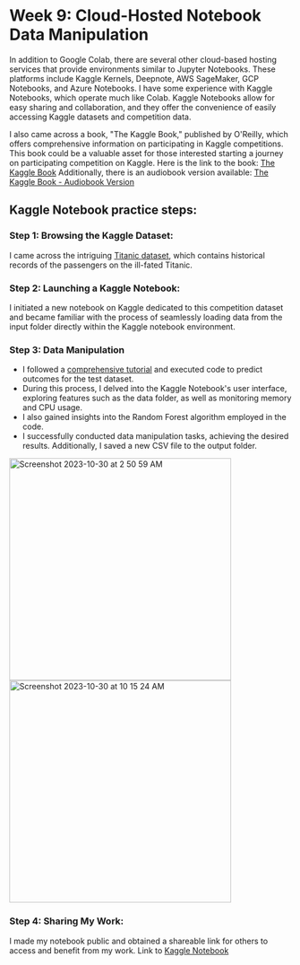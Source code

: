 # Week 9: Cloud-Hosted Notebook Data Manipulation

In addition to Google Colab, there are several other cloud-based hosting services that provide environments similar to Jupyter Notebooks. These platforms include Kaggle Kernels, Deepnote, AWS SageMaker, GCP Notebooks, and Azure Notebooks. I have some experience with Kaggle Notebooks, which operate much like Colab. Kaggle Notebooks allow for easy sharing and collaboration, and they offer the convenience of easily accessing Kaggle datasets and competition data.

I also came across a book, "The Kaggle Book," published by O'Reilly, which offers comprehensive information on participating in Kaggle competitions. This book could be a valuable asset for those interested starting a journey on participating competition on Kaggle.
Here is the link to the book: [The Kaggle Book](https://statics.teams.cdn.office.net/evergreen-assets/safelinks/1/atp-safelinks.html)
Additionally, there is an audiobook version available: [The Kaggle Book - Audiobook Version](https://learning.oreilly.com/videos/the-kaggle-book/9781804612361/)


## Kaggle Notebook practice steps:

### Step 1: Browsing the Kaggle Dataset: 
I came across the intriguing [Titanic dataset](https://www.kaggle.com/competitions/titanic/overview), which contains historical records of the passengers on the ill-fated Titanic.

### Step 2: Launching a Kaggle Notebook: 
I initiated a new notebook on Kaggle dedicated to this competition dataset and became familiar with the process of seamlessly loading data from the input folder directly within the Kaggle notebook environment.

### Step 3: Data Manipulation 
* I followed a [comprehensive tutorial](https://www.kaggle.com/code/alexisbcook/titanic-tutorial) and executed code to predict outcomes for the test dataset. 
* During this process, I delved into the Kaggle Notebook's user interface, exploring features such as the data folder, as well as monitoring memory and CPU usage.
* I also gained insights into the Random Forest algorithm employed in the code.
* I successfully conducted data manipulation tasks, achieving the desired results. Additionally, I saved a new CSV file to the output folder.
<img width="396" alt="Screenshot 2023-10-30 at 2 50 59 AM" src="https://github.com/nogibjj/lisa-mini-project-9/assets/46847817/cec11b77-7060-47a6-8a9f-15a5126b8d86">

<img width="396" alt="Screenshot 2023-10-30 at 10 15 24 AM" src="https://github.com/nogibjj/lisa-mini-project-9/assets/46847817/61486290-55c7-407b-92e8-b132a5466896">


### Step 4: Sharing My Work: 
I made my notebook public and obtained a shareable link for others to access and benefit from my work.
Link to [Kaggle Notebook](https://www.kaggle.com/code/lisa0910/titanic/edit)
